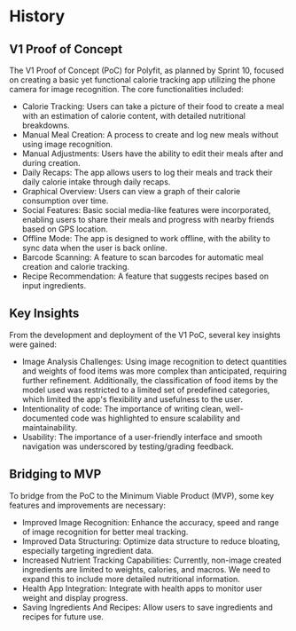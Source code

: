 # History

<!-- *Maximum 1 page* -->

<!-- *Describe the V1 POC as planned by Sprint 10.* -->
## V1 Proof of Concept

The V1 Proof of Concept (PoC) for Polyfit, as planned by Sprint 10, focused on creating a basic yet functional calorie tracking app utilizing the phone camera for image recognition. The core functionalities included:

- Calorie Tracking: Users can take a picture of their food to create a meal with an estimation of calorie content, with detailed nutritional breakdowns.
- Manual Meal Creation: A process to create and log new meals without using image recognition.
- Manual Adjustments: Users have the ability to edit their meals after and during creation.
- Daily Recaps: The app allows users to log their meals and track their daily calorie intake through daily recaps.
- Graphical Overview: Users can view a graph of their calorie consumption over time.
- Social Features: Basic social media-like features were incorporated, enabling users to share their meals and progress with nearby friends based on GPS location.
- Offline Mode: The app is designed to work offline, with the ability to sync data when the user is back online.
- Barcode Scanning: A feature to scan barcodes for automatic meal creation and calorie tracking.
- Recipe Recommendation: A feature that suggests recipes based on input ingredients.

<!-- *What did you learn?* -->
## Key Insights

From the development and deployment of the V1 PoC, several key insights were gained:

- Image Analysis Challenges: Using image recognition to detect quantities and weights of food items was more complex than anticipated, requiring further refinement. Additionally, the classification of food items by the model used was restricted to a limited set of predefined categories, which limited the app's flexibility and usefulness to the user.
- Intentionality of code: The importance of writing clean, well-documented code was highlighted to ensure scalability and maintainability.
- Usability: The importance of a user-friendly interface and smooth navigation was underscored by testing/grading feedback.

<!-- *What is missing to bridge from PoC to MVP?* -->
## Bridging to MVP

To bridge from the PoC to the Minimum Viable Product (MVP), some key features and improvements are necessary:

- Improved Image Recognition: Enhance the accuracy, speed and range of image recognition for better meal tracking.
- Improved Data Structuring: Optimize data structure to reduce bloating, especially targeting ingredient data.
- Increased Nutrient Tracking Capabilities: Currently, non-image created ingredients are limited to weights, calories, and macros. We need to expand this to include more detailed nutritional information.
- Health App Integration: Integrate with health apps to monitor user weight and display progress.
- Saving Ingredients And Recipes: Allow users to save ingredients and recipes for future use.